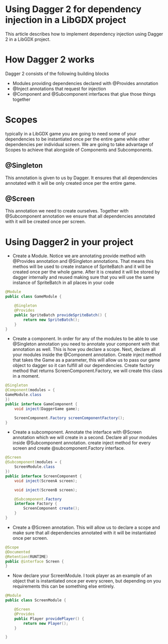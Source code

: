 # Using Dagger 2 for dependency injection in a LibGDX project
This article describes how to implement dependency injection using Dagger 2 in a LibGDX project.

# How Dagger 2 works
Dagger 2 consists of the following building blocks
- Modules providing dependencies declared with @Provides annotation
- @Inject annotations that request for injection
- @Component and @Subcomponent interfaces that glue those things together

# Scopes
typically in a LibGDX game you are going to need some of your dependencies to be 
instantiated once per the entire game while other dependencies per individual screen. We are going 
to take advantage of Scopes to achieve that alongside of Components and Subcomponents.

## @Singleton
This annotation is given to us by Dagger. It ensures that all dependencies annotated with it
will be only created once per the entire game.

## @Screen
This annotation we need to create ourselves. Together with @Subcomponent annotation we ensure that 
all dependencies annotated with it will be created once per screen.

# Using Dagger2 in your project
- Create a Module. Notice we are annotating provide method with @Provides annotation and @Singleton 
annotations. That means this methos will be used to create instance of SpriteBatch and it will be 
created once per the whole game. After it is created it will be stored by dagger internally and 
reused making sure that you will use the same instance of SpriteBatch in all places in your code 
```java
@Module
public class GameModule {

    @Singleton
    @Provides
    public SpriteBatch provideSpriteBatch() {
        return new SpriteBatch();
    }
}
```

- Create a component. In order for any of the modules to be able to use @Singleton annotation you 
need to annotate your component with that annotation as well. This is how you declare a scope. Next,
declare all your modules inside the @Component annotation. Create inject method that takes the Game
as a parameter, this will allow us to pass our game object to dagger so it can fulfill all our
dependencies. Create factory method that returns ScreenComponent.Factory, we will create this class 
in a moment.

```java
@Singleton
@Component(modules = {
GameModule.class
})
public interface GameComponent {
    void inject(DaggerGame game);

    ScreenComponent.Factory screenComponentFactory();
}
```

- Create a subcomponent. Annotate the interface with @Screen annotation which we will create in a 
second. Declare all your modules inside @Subcomponent annotation. create inject method for every 
screen and create @subcomponent.Factory interface.
```java
@Screen
@Subcomponent(modules = {
    ScreenModule.class
})
public interface ScreenComponent {
    void inject(ScreenA screen);

    void inject(ScreenB screen);

    @Subcomponent.Factory
    interface Factory {
        ScreenComponent create();
    }
}
```

- Create a @Screen annotation. This will allow us to declare a scope and make sure that all 
dependencies annotated with it will be instantiated once per screen.
```java
@Scope
@Documented
@Retention(RUNTIME)
public @interface Screen {
}
```

- Now declare your ScreenModule. I took player as an example of an object that is instantiated
once per every screen, but depending on you requirements this can be something else entirely.
```java
@Module
public class ScreenModule {

    @Screen
    @Provides
    public Player providePlayer() {
        return new Player();
    }

}
```
